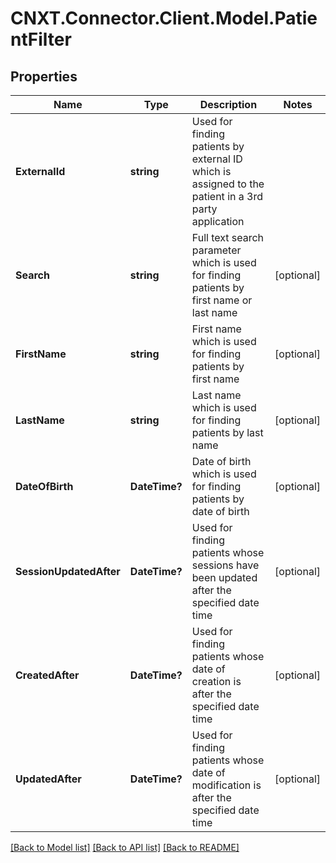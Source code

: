 
# CNXT.Connector.Client.Model.PatientFilter

## Properties

Name | Type | Description | Notes
------------ | ------------- | ------------- | -------------
**ExternalId** | **string** | Used for finding patients by external ID which is assigned to the patient in a 3rd party application
**Search** | **string** | Full text search parameter which is used for finding patients by first name or last name | [optional] 
**FirstName** | **string** | First name which is used for finding patients by first name | [optional] 
**LastName** | **string** | Last name which is used for finding patients by last name | [optional] 
**DateOfBirth** | **DateTime?** | Date of birth which is used for finding patients by date of birth | [optional] 
**SessionUpdatedAfter** | **DateTime?** | Used for finding patients whose sessions have been updated after the specified date time | [optional] 
**CreatedAfter** | **DateTime?** | Used for finding patients whose date of creation is after the specified date time | [optional] 
**UpdatedAfter** | **DateTime?** | Used for finding patients whose date of modification is after the specified date time | [optional] 

[[Back to Model list]](../README.md#documentation-for-models)
[[Back to API list]](../README.md#documentation-for-api-endpoints)
[[Back to README]](../README.md)

